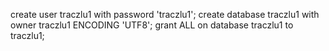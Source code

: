 create user traczlu1 with password 'traczlu1';
create database traczlu1 with owner traczlu1 ENCODING 'UTF8';
grant ALL on database traczlu1 to traczlu1;
